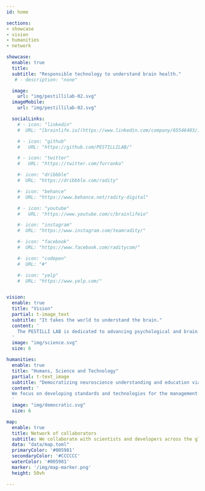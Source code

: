 ```yaml
---
id: home

sections:
- showcase
- vision
- humanities
- network

showcase:
  enable: true
  title:
  subtitle: "Responsible technology to understand brain health."
   # - description: "none"

  image:
    url: "img/pestillilab-02.svg"
  imageMobile:
    url: "img/pestillilab-02.svg"

  socialLinks:
    # - icon: "linkedin"
    #  URL: "[brainlife.io](https://www.linkedin.com/company/65546483/)"

    # - icon: "github"
    #   URL: "https://github.com/PESTILLILAB/"

    # - icon: "twitter"
    #   URL: "https://twitter.com/furranko"

    #- icon: "dribbble"
    #  URL: "https://dribbble.com/radity"

    #- icon: "behance"
    #  URL: "https://www.behance.net/radity-digital"

    # - icon: "youtube"
    #   URL: "https://www.youtube.com/c/brainlifeio"

    #- icon: "instagram"
    #  URL: "https://www.instagram.com/teamradity/"

    #- icon: "facebook"
    #  URL: "https://www.facebook.com/raditycom/"

    #- icon: "codepen"
    #  URL: "#"

    #- icon: "yelp"
    #  URL: "https://www.yelp.com/"


vision:
  enable: true
  title: "Vision"
  partial: t-image_text
  subtitle: "It takes the world to understand the brain."
  content: '
    The PESTILLI LAB is dedicated to advancing psychological and brain science through the democratization of scientific research, methods, data, and infrastructure. Our mission is to contribute to societal well-being by accelerating neuroscientific discovery and education through the application of data science and the development of innovative technologies.
  '
  image: "img/science.svg"
  size: 6

humanities:
  enable: true
  title: "Humans, Science and Technology"
  partial: t-text_image
  subtitle: "Democratizing neuroscience understanding and education via technology."
  content: '
  We focus on developing standards and technologies for the management and processing of brain and health data. By simplifying how data is stored, processed, analyzed, and shared, we aim to enhance scientific understanding and education.
  '
  image: "img/democratic.svg"
  size: 6

map:
  enable: true
  title: Network of collaborators
  subtitle: We collaborate with scientists and developers across the globe.
  data: "data/map.toml"
  primaryColor: '#005981'
  secondaryColor: '#CCCCCC'
  waterColor: '#005981'
  marker: '/img/map-marker.png'
  height: 50vh

---
```

